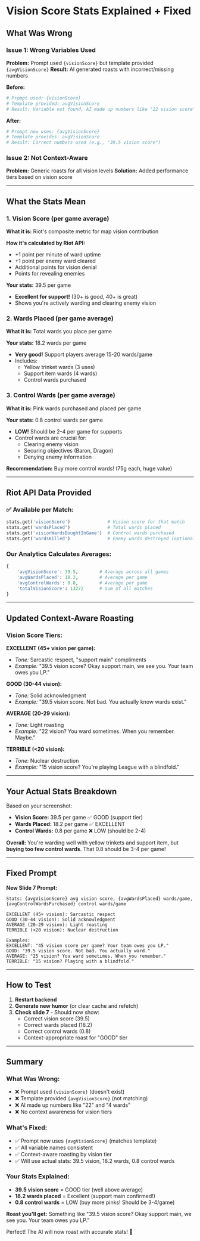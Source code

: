 # Vision Score Stats Explained + Fixed

## What Was Wrong

### Issue 1: Wrong Variables Used
**Problem:** Prompt used `{visionScore}` but template provided `{avgVisionScore}`
**Result:** AI generated roasts with incorrect/missing numbers

**Before:**
```python
# Prompt used: {visionScore}
# Template provided: avgVisionScore
# Result: Variable not found, AI made up numbers like "22 vision score"
```

**After:**
```python
# Prompt now uses: {avgVisionScore}
# Template provides: avgVisionScore
# Result: Correct numbers used (e.g., "39.5 vision score")
```

### Issue 2: Not Context-Aware
**Problem:** Generic roasts for all vision levels
**Solution:** Added performance tiers based on vision score

---

## What the Stats Mean

### 1. Vision Score (per game average)
**What it is:** Riot's composite metric for map vision contribution

**How it's calculated by Riot API:**
- +1 point per minute of ward uptime
- +1 point per enemy ward cleared
- Additional points for vision denial
- Points for revealing enemies

**Your stats:** 39.5 per game
- **Excellent for support!** (30+ is good, 40+ is great)
- Shows you're actively warding and clearing enemy vision

### 2. Wards Placed (per game average)
**What it is:** Total wards you place per game

**Your stats:** 18.2 wards per game
- **Very good!** Support players average 15-20 wards/game
- Includes:
  - Yellow trinket wards (3 uses)
  - Support item wards (4 wards)
  - Control wards purchased

### 3. Control Wards (per game average)
**What it is:** Pink wards purchased and placed per game

**Your stats:** 0.8 control wards per game
- **LOW!** Should be 2-4 per game for supports
- Control wards are crucial for:
  - Clearing enemy vision
  - Securing objectives (Baron, Dragon)
  - Denying enemy information

**Recommendation:** Buy more control wards! (75g each, huge value)

---

## Riot API Data Provided

### ✅ Available per Match:
```python
stats.get('visionScore')              # Vision score for that match
stats.get('wardsPlaced')              # Total wards placed
stats.get('visionWardsBoughtInGame')  # Control wards purchased
stats.get('wardsKilled')              # Enemy wards destroyed (optional)
```

### Our Analytics Calculates Averages:
```python
{
    'avgVisionScore': 39.5,        # Average across all games
    'avgWardsPlaced': 18.2,        # Average per game
    'avgControlWards': 0.8,        # Average per game
    'totalVisionScore': 13272      # Sum of all matches
}
```

---

## Updated Context-Aware Roasting

### Vision Score Tiers:

**EXCELLENT (45+ vision per game):**
- *Tone:* Sarcastic respect, "support main" compliments
- *Example:* "39.5 vision score? Okay support main, we see you. Your team owes you LP."

**GOOD (30-44 vision):**
- *Tone:* Solid acknowledgment
- *Example:* "39.5 vision score. Not bad. You actually know wards exist."

**AVERAGE (20-29 vision):**
- *Tone:* Light roasting
- *Example:* "22 vision? You ward sometimes. When you remember. Maybe."

**TERRIBLE (<20 vision):**
- *Tone:* Nuclear destruction
- *Example:* "15 vision score? You're playing League with a blindfold."

---

## Your Actual Stats Breakdown

Based on your screenshot:
- **Vision Score:** 39.5 per game ✅ GOOD (support tier)
- **Wards Placed:** 18.2 per game ✅ EXCELLENT
- **Control Wards:** 0.8 per game ❌ LOW (should be 2-4)

**Overall:** You're warding well with yellow trinkets and support item, but **buying too few control wards**. That 0.8 should be 3-4 per game!

---

## Fixed Prompt

**New Slide 7 Prompt:**
```
Stats: {avgVisionScore} avg vision score, {avgWardsPlaced} wards/game, {avgControlWardsPurchased} control wards/game

EXCELLENT (45+ vision): Sarcastic respect
GOOD (30-44 vision): Solid acknowledgment  
AVERAGE (20-29 vision): Light roasting
TERRIBLE (<20 vision): Nuclear destruction

Examples:
EXCELLENT: "45 vision score per game? Your team owes you LP."
GOOD: "39.5 vision score. Not bad. You actually ward."
AVERAGE: "25 vision? You ward sometimes. When you remember."
TERRIBLE: "15 vision? Playing with a blindfold."
```

---

## How to Test

1. **Restart backend**
2. **Generate new humor** (or clear cache and refetch)
3. **Check slide 7** - Should now show:
   - Correct vision score (39.5)
   - Correct wards placed (18.2)
   - Correct control wards (0.8)
   - Context-appropriate roast for "GOOD" tier

---

## Summary

### What Was Wrong:
- ❌ Prompt used `{visionScore}` (doesn't exist)
- ❌ Template provided `{avgVisionScore}` (not matching)
- ❌ AI made up numbers like "22" and "4 wards"
- ❌ No context awareness for vision tiers

### What's Fixed:
- ✅ Prompt now uses `{avgVisionScore}` (matches template)
- ✅ All variable names consistent
- ✅ Context-aware roasting by vision tier
- ✅ Will use actual stats: 39.5 vision, 18.2 wards, 0.8 control wards

### Your Stats Explained:
- **39.5 vision score** = GOOD tier (well above average)
- **18.2 wards placed** = Excellent (support main confirmed!)
- **0.8 control wards** = LOW (buy more pinks! Should be 3-4/game)

**Roast you'll get:** Something like "39.5 vision score? Okay support main, we see you. Your team owes you LP."

Perfect! The AI will now roast with accurate stats! 🎯
